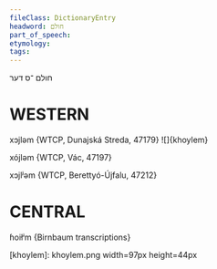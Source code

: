```yaml
---
fileClass: DictionaryEntry
headword: חולם
part_of_speech: 
etymology: 
tags: 
---
```

חולם
־ס
דער

WESTERN
========

xɔjləm {WTCP, Dunajská Streda, 47179}
![]{khoylem}

xójləm {WTCP, Vác, 47197}

xɔjlʲəm {WTCP, Berettyó-Újfalu, 47212}

CENTRAL
========

ɦoiłⁱm {Birnbaum transcriptions}

[khoylem]: khoylem.png width=97px height=44px